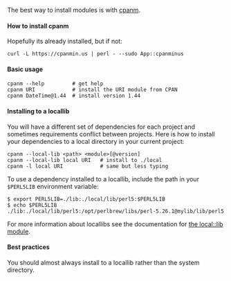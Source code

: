 The best way to install modules is with
[cpanm](https://metacpan.org/pod/distribution/App-cpanminus/lib/App/cpanminus/fatscript.pm).

#### How to install cpanm

Hopefully its already installed, but if not:

    curl -L https://cpanmin.us | perl - --sudo App::cpanminus

#### Basic usage

    cpanm --help         # get help
    cpanm URI            # install the URI module from CPAN
    cpanm DateTime@1.44  # install version 1.44

#### Installing to a locallib

You will have a different set of dependencies for each project and sometimes
requirements conflict between projects.  Here is how to install your
dependencies to a local directory in your current project:

    cpanm --local-lib <path> <module>[@version]
    cpanm --local-lib local URI   # install to ./local
    cpanm -l local URI            # same but less typing

To use a dependency installed to a locallib, include the path in your
`$PERL5LIB` environment variable:

    $ export PERL5LIB=./lib:./local/lib/perl5:$PERL5LIB
    $ echo $PERL5LIB
    ./lib:./local/lib/perl5:/opt/perlbrew/libs/perl-5.26.1@mylib/lib/perl5

For more information about locallibs see the documentation for [the local::lib
module](https://metacpan.org/pod/local::lib).

#### Best practices

You should almost always install to a locallib rather than the system directory.

